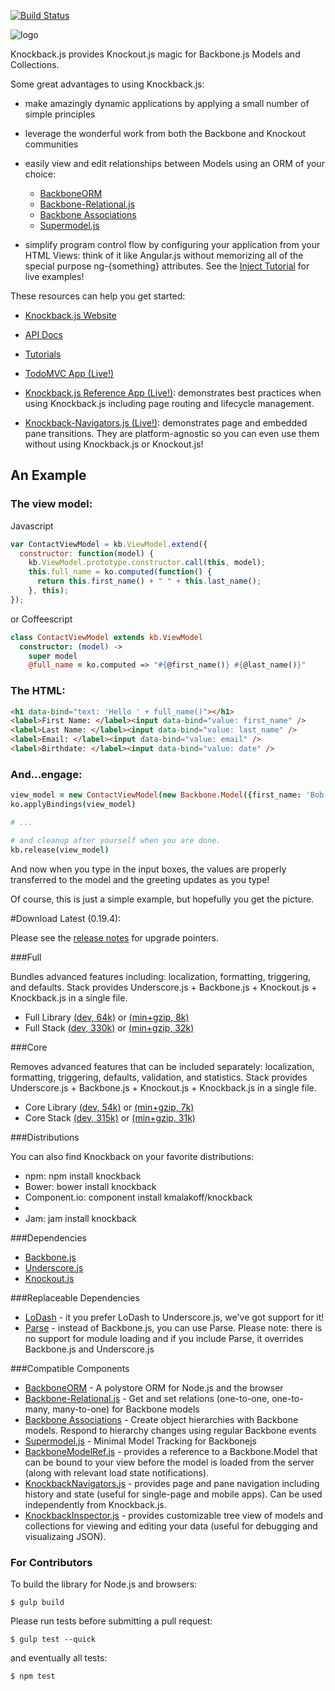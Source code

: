 [![Build Status](https://secure.travis-ci.org/kmalakoff/knockback.png)](http://travis-ci.org/kmalakoff/knockback#master)

![logo](https://github.com/kmalakoff/knockback/raw/master/media/logo.png)

Knockback.js provides Knockout.js magic for Backbone.js Models and Collections.

Some great advantages to using Knockback.js:

* make amazingly dynamic applications by applying a small number of simple principles

* leverage the wonderful work from both the Backbone and Knockout communities

* easily view and edit relationships between Models using an ORM of your choice:
  * [BackboneORM](http://vidigami.github.io/backbone-orm/)
  * [Backbone-Relational.js](http://backbonerelational.org/)
  * [Backbone Associations](http://dhruvaray.github.io/backbone-associations/)
  * [Supermodel.js](http://pathable.github.io/supermodel/)

* simplify program control flow by configuring your application from your HTML Views: think of it like Angular.js without memorizing all of the special purpose ng-{something} attributes. See the [Inject Tutorial](http://kmalakoff.github.com/knockback/tutorial_inject.html) for live examples!


These resources can help you get started:

* [Knockback.js Website](http://kmalakoff.github.com/knockback/)

* [API Docs](http://kmalakoff.github.com/knockback/doc/index.html)

* [Tutorials](http://kmalakoff.github.com/knockback/tutorials_introduction.html)

* [TodoMVC App (Live!)](http://kmalakoff.github.com/knockback-todos-app/)

* [Knockback.js Reference App (Live!)](http://kmalakoff.github.com/knockback-reference-app/): demonstrates best practices when using Knockback.js including page routing and lifecycle management.

* [Knockback-Navigators.js (Live!)](http://kmalakoff.github.com/knockback-navigators): demonstrates page and embedded pane transitions. They are platform-agnostic so you can even use them without using Knockback.js or Knockout.js!


An Example
----------

### The view model:

Javascript

```javascript
var ContactViewModel = kb.ViewModel.extend({
  constructor: function(model) {
    kb.ViewModel.prototype.constructor.call(this, model);
    this.full_name = ko.computed(function() {
      return this.first_name() + " " + this.last_name();
    }, this);
});

```

or Coffeescript

```coffeescript
class ContactViewModel extends kb.ViewModel
  constructor: (model) ->
    super model
    @full_name = ko.computed => "#{@first_name()} #{@last_name()}"
```

### The HTML:

```html
<h1 data-bind="text: 'Hello ' + full_name()"></h1>
<label>First Name: </label><input data-bind="value: first_name" />
<label>Last Name: </label><input data-bind="value: last_name" />
<label>Email: </label><input data-bind="value: email" />
<label>Birthdate: </label><input data-bind="value: date" />
```

### And...engage:

```coffeescript
view_model = new ContactViewModel(new Backbone.Model({first_name: 'Bob', last_name: 'Bob', email: 'bob@bob.com', date: new Date()}))
ko.applyBindings(view_model)

# ...

# and cleanup after yourself when you are done.
kb.release(view_model)
```

And now when you type in the input boxes, the values are properly transferred to the model and the greeting updates as you type!

Of course, this is just a simple example, but hopefully you get the picture.


#Download Latest (0.19.4):

Please see the [release notes](https://github.com/kmalakoff/knockback/blob/master/RELEASE_NOTES.md) for upgrade pointers.

###Full

Bundles advanced features including: localization, formatting, triggering, and defaults. Stack provides Underscore.js + Backbone.js + Knockout.js + Knockback.js in a single file.

* Full Library [(dev, 64k)](https://raw.github.com/kmalakoff/knockback/0.19.4/knockback.js) or [(min+gzip, 8k)](https://raw.github.com/kmalakoff/knockback/0.19.4/knockback.min.js)
* Full Stack [(dev, 330k)](https://raw.github.com/kmalakoff/knockback/0.19.4/knockback-full-stack.js) or [(min+gzip, 32k)](https://raw.github.com/kmalakoff/knockback/0.19.4/knockback-full-stack.min.js)

###Core

Removes advanced features that can be included separately: localization, formatting, triggering, defaults, validation, and statistics. Stack provides Underscore.js + Backbone.js + Knockout.js + Knockback.js in a single file.

* Core Library [(dev, 54k)](https://raw.github.com/kmalakoff/knockback/0.19.4/knockback-core.js) or [(min+gzip, 7k)](https://raw.github.com/kmalakoff/knockback/0.19.4/knockback-core.min.js)
* Core Stack [(dev, 315k)](https://raw.github.com/kmalakoff/knockback/0.19.4/knockback-core-stack.js) or [(min+gzip, 31k)](https://raw.github.com/kmalakoff/knockback/0.19.4/knockback-core-stack.min.js)

###Distributions

You can also find Knockback on your favorite distributions:

* npm: npm install knockback
* Bower: bower install knockback
* Component.io: component install kmalakoff/knockback
* [NuGet]: (http://nuget.org/packages/Knockback.js)
* Jam: jam install knockback

###Dependencies

* [Backbone.js](http://backbonejs.org/)
* [Underscore.js](http://underscorejs.org/)
* [Knockout.js](http://knockoutjs.com/)

###Replaceable Dependencies

* [LoDash](http://lodash.com/) - it you prefer LoDash to Underscore.js, we've got support for it!
* [Parse](https://www.parse.com/) - instead of Backbone.js, you can use Parse. Please note: there is no support for module loading and if you include Parse, it overrides Backbone.js and Underscore.js

###Compatible Components

* [BackboneORM](http://vidigami.github.io/backbone-orm/) - A polystore ORM for Node.js and the browser
* [Backbone-Relational.js](http://backbonerelational.org/) - Get and set relations (one-to-one, one-to-many, many-to-one) for Backbone models
* [Backbone Associations](http://dhruvaray.github.io/backbone-associations/) - Create object hierarchies with Backbone models. Respond to hierarchy changes using regular Backbone events
* [Supermodel.js](http://pathable.github.io/supermodel/) - Minimal Model Tracking for Backbonejs
* [BackboneModelRef.js](https://github.com/kmalakoff/backbone-modelref/) - provides a reference to a Backbone.Model that can be bound to your view before the model is loaded from the server (along with relevant load state notifications).
* [KnockbackNavigators.js](https://github.com/kmalakoff/knockback-navigators/) - provides page and pane navigation including history and state (useful for single-page and mobile apps). Can be used independently from Knockback.js.
* [KnockbackInspector.js](https://github.com/kmalakoff/knockback-inspector/) - provides customizable tree view of models and collections for viewing and editing your data (useful for debugging and visualizaing JSON).


### For Contributors

To build the library for Node.js and browsers:

```
$ gulp build
```

Please run tests before submitting a pull request:

```
$ gulp test --quick
```

and eventually all tests:

```
$ npm test
```
